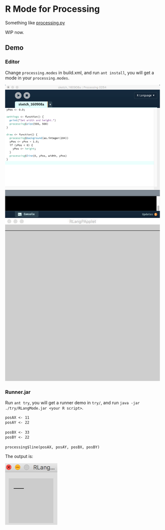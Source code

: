 # R Mode for Processing

Something like [processing.py](https://github.com/jdf/processing.py)

WIP now.

## Demo

### Editor

Change `processing.modes` in build.xml, and run `ant install`, you will get a mode in your `processing.modes`.

<img src="./docs/img/editor.png" width="600">

<img src="./docs/img/demo.gif" width="600">

### Runner.jar

Run `ant try`, you will get a runner demo in `try/`, and run `java -jar ./try/RLangMode.jar <your R script>`.

```
posAX <- 11
posAY <- 22

posBX <- 33
posBY <- 22

processing$line(posAX, posAY, posBX, posBY)
```

The output is:

<img src="./docs/img/demo.png" height="200">
